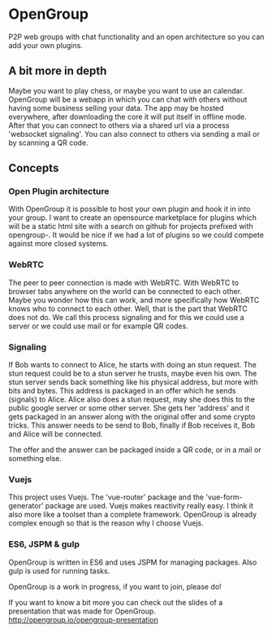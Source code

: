 # OpenGroup

P2P web groups with chat functionality and an open architecture so you can add your own plugins.

## A bit more in depth

Maybe you want to play chess, or maybe you want to use an calendar.
OpenGroup will be a webapp in which you can chat with others without having some business selling your data.
The app may be hosted everywhere, after downloading the core it will put itself in offline mode.
After that you can connect to others via a shared url via a process 'websocket signaling'.
You can also connect to others via sending a mail or by scanning a QR code.

## Concepts

### Open Plugin architecture

With OpenGroup it is possible to host your own plugin and hook it in into your group. I want to create an opensource marketplace for plugins which will be a static html site with a search on github for projects prefixed with opengroup-. It would be nice if we had a lot of plugins so we could compete against more closed systems.

### WebRTC

The peer to peer connection is made with WebRTC. With WebRTC to browser tabs anywhere on the world can be connected to each other. Maybe you wonder how this can work, and more specifically how WebRTC knows who to connect to each other. Well, that is the part that WebRTC does not do. We call this process signaling and for this we could use a server or we could use mail or for example QR codes.

### Signaling

If Bob wants to connect to Alice, he starts with doing an stun request. The stun request could be to a stun server he trusts, maybe even his own. The stun server sends back something like his physical address, but more with bits and bytes. This address is packaged in an offer which he sends (signals) to Alice. Alice also does a stun request, may she does this to the public google server or some other server. She gets her 'address' and it gets packaged in an answer along with the original offer and some crypto tricks. This answer needs to be send to Bob, finally if Bob receives it, Bob and Alice will be connected. 

The offer and the answer can be packaged inside a QR code, or in a mail or something else.

### Vuejs

This project uses Vuejs. The 'vue-router' package and the 'vue-form-generator' package are used. Vuejs makes reactivity really easy. I think it also more like a toolset than a complete framework. OpenGroup is already complex enough so that is the reason why I choose Vuejs. 

### ES6, JSPM & gulp

OpenGroup is written in ES6 and uses JSPM for managing packages. Also gulp is used for running tasks.

OpenGroup is a work in progress, if you want to join, please do!

If you want to know a bit more you can check out the slides of a presentation that was made for OpenGroup.
http://opengroup.io/opengroup-presentation
